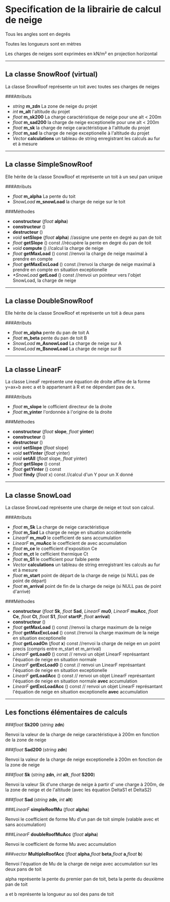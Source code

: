 Specification de la librairie de calcul de neige
======================================

Tous les angles sont en degrés

Toutes les longueurs sont en mètres

Les charges de neiges sont exprimées en kN/m² en projection horizontal

***********************************

La classe SnowRoof (virtual)
---------------

La classe SnowRoof représente un toit avec toutes ses charges de neiges

###Attributs
* *string* **m_zdn** La zone de neige du projet 
* *int* **m_alt** l'altitude du projet
* *float*  **m_sk200** La charge caractéristique de neige pour une alt < 200m
* *float*  **m_sad200** la charge de neige exceptionelle pour une alt < 200m
* *float*  **m_sk** la charge de neige caractéristique à l'altitude du projet
* *float* **m_sad** la charge de neige exceptionelle à l'altitude du projet
* *Vector <string>* **calculations** un tableau de string enregistrant les calculs au fur et à mesure

*************************************

La classe SimpleSnowRoof
--------------------------

Elle hérite de la classe SnowRoof et représente un toit à un seul pan unique

###Attributs

* *float* **m_alpha** La pente du toit
* *SnowLoad* **m_snowLoad** la charge de neige sur le toit

###Méthodes

* **constructeur** (*float* **alpha**)
* **constructeur** ()
* **destructeur** ()
* *void* **setSlope** (*float* **alpha**) //assigne une pente en degré au pan de toit
* *float* **getSlope** () const //récupère la pente en degré du pan de toit
* *void* **compute** () //calcul la charge de neige
* *float* **getMaxLoad** () const //renvoi la charge de neige maximal à prendre en compte
* *float* **getMaxExcLoad** () const //renvoi la charge de neige maximal à prendre en compte en situation exceptionelle
* _*SnowLoad_ **getLoad** () const //renvoi un pointeur vers l'objet SnowLoad, la charge de neige

************************************

La classe DoubleSnowRoof
--------------------------

Elle hérite de la classe SnowRoof et représente un toit à deux pans

###Attributs

* *float* **m_alpha** pente du pan de toit A
* *float* **m_beta** pente du pan de toit B
* *SnowLoad* **m_AsnowLoad** La charge de neige sur A
* *SnowLoad* **m_BsnowLoad** La charge de neige sur B

*********************************

La classe LinearF
-----------------

La classe LineaF représente une équation de droite affine de la forme y=ax+b avec a et b appartenant à R et ne dépendant pas de x.

###Attributs

* *float* **m_slope** le cofficient directeur de la droite
* *float* **m_yinter** l'ordonnée à l'origine de la droite

###Méthodes

* **constructeur** (*float*  **slope**, *float*  **yinter**)
* **constructeur** ()
* **destructeur** ()
* *void*  **setSlope** (*float* slope)
* *void*  **setYinter** (*float* yinter)
* *void*  **setAll** (*float* slope, *float* yinter)
* *float*  **getSlope** () const
* *float*  **getYinter** () const
* *float*  **findy** (*float* x) const //calcul d'un Y pour un X donné

**************************

La classe SnowLoad
----------------------

La classe SnowLoad représente une charge de neige et tout son calcul.

###Attributs

* *float* **m_Sk** La charge de neige caractéristique
* *float* **m_Sad** La charge de neige en situation accidentelle
* *LinearF*  **m_mu0** le coefficient de sans accumulation
* *LinearF*  **m_muAcc** le coefficient de avec accumulation
* *float*  **m_ce** le coefficient d'exposition Ce
* *float*  **m_ct** le cefficient thermique Ct
* *float* **m_S1** le coefficient pour faible pente
* *Vector <string>* **calculations** un tableau de string enregistrant les calculs au fur et à mesure
* *float* **m_start** point de départ de la charge de neige (si NULL pas de point de départ)
* *float* **m_arrival** point de fin de la charge de neige (si NULL pas de point d'arrivé)

###Méthodes

* **constructeur** (*float* **Sk**, *float* **Sad**, *LinearF* **mu0**, *LinearF* **muAcc**, *float* **Ce**, *float* **Ct**, *float* **S1**, *float* **startP**, *float* **arrival**)
* **constructeur** ()
* *float* **getMaxLoad** () const //renvoi la charge maximum de la neige
* *float* **getMaxExcLoad** () const //renvoi la charge maximum de la neige en situation exceptionelle
* *float* **getLoadOn** (*float* **x**) const //renvoi la charge de neige en un point precis (compris entre m_start et m_arrival)
* *LinearF* **getLoad0** () const // renvoi un objet LinearF représantant l'équation de neige en situation normale
* *LinearF* **getExcLoad0** () const // renvoi un LinearF représantant l'équation de neige en situation exceptionelle
* *LinearF* **getLoadAcc** () const // renvoi un objet LinearF représantant l'équation de neige en situation normale **avec** accumulation
* *LinearF* **getExcLoadAcc** () const // renvoi un objet LinearF représantant l'équation de neige en situation exceptionelle **avec** accumulation

****************************

Les fonctions élémentaires de calculs
--------------------------------------

###*float* **Sk200** (*string* **zdn**)

Renvoi la valeur de la charge de neige caractéristique à 200m en fonction de la zone de neige

###*float* **Sad200** (*string* **zdn**)

Renvoi la valeur de la charge de neige exceptionelle à 200m en fonction de la zone de neige

###*float* **Sk** (*string* **zdn**, *int* **alt**, *float* **S200**)

Renvoi la valeur Sk d'une charge de neige à partir d' une charge à 200m, de la zone de neige et de l'altitude (avec les équation DeltaS1 et DeltaS2)

###*float* **Sad** (*string* **zdn**, *int* **alt**)

###*LinearF* **simpleRoofMu** (*float* **alpha**)

Renvoi le coefficient de forme Mu d'un pan de toit simple (valable avec et sans accumulation)


###*LinearF* **doubleRoofMuAcc** (*float* **alpha**)

Renvoi le coefficient de forme Mu avec accumulation

###*vector<LinearF>* **MultipleRoofAcc** (*float* **alpha**,*float* **beta**,*float* **a**,*float* **b**)

Renvoi l'équation de Mu de la charge de neige avec accumulation sur les deux pans de toit 

alpha représente la pente du premier pan de toit, beta la pente du deuxième pan de toit

a et b représente la longueur au sol des pans de toit
